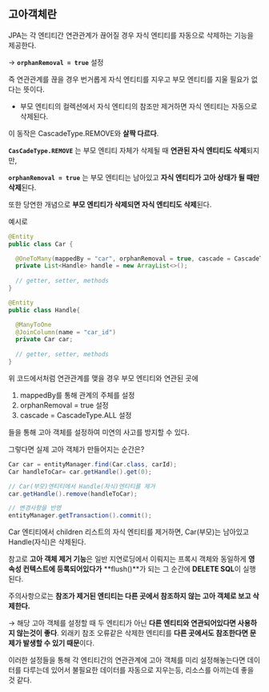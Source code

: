 ## **고아객체란**

JPA는 각 엔티티간 연관관계가 끊어질 경우 자식 엔티티를 자동으로 삭제하는 기능을 제공한다.

 → **`orphanRemoval = true`** 설정

즉 연관관계를 끊을 경우 번거롭게 자식 엔티티를 지우고 부모 엔티티를 지울 필요가 없다는 뜻이다.

- 부모 엔티티의 컬렉션에서 자식 엔티티의 참조만 제거하면 자식 엔티티는 자동으로 삭제된다.

이 동작은 CascadeType.REMOVE와 **살짝 다르다**.

**`CasCadeType.REMOVE`** 는 부모 엔티티 자체가 삭제될 때 **연관된 자식 엔티티도 삭제**되지만,

**`orphanRemoval = true`** 는 부모 엔티티는 남아있고 **자식 엔티티가 고아 상태가 될 때만 삭제**된다.

또한 당연한 개념으로 **부모 엔티티가 삭제되면 자식 엔티티도 삭제**된다.

예시로

```java
@Entity
public class Car {

  @OneToMany(mappedBy = "car", orphanRemoval = true, cascade = CascadeType.ALL)
  private List<Handle> handle = new ArrayList<>();
  
  // getter, setter, methods
}

@Entity
public class Handle{

  @ManyToOne
  @JoinColumn(name = "car_id")
  private Car car;
  
  // getter, setter, methods
}

```

위 코드에서처럼 연관관계를 맺을 경우 부모 엔티티와 연관된 곳에 

1. mappedBy를 통해 관계의 주체를 설정
2. orphanRemoval = true 설정
3. cascade = CascadeType.ALL 설정

들을 통해 고아 객체를 설정하여 미연의 사고를 방지할 수 있다.

그렇다면 실제 고아 객체가 만들어지는 순간은?

```java
Car car = entityManager.find(Car.class, carId);
Car handleToCar= car.getHandle().get(0);

// Car(부모)엔티티에서 Handle(자식)엔티티를 제거
car.getHandle().remove(handleToCar);

// 변경사항을 반영
entityManager.getTransaction().commit();
```

Car 엔티티에서 children 리스트의 자식 엔티티를 제거하면, Car(부모)는 남아있고 Handle(자식)은 삭제된다.

참고로 **고아 객체 제거 기능**은 일반 지연로딩에서 이뤄지는 프록시 객체와 동일하게 **영속성 컨텍스트에 등록되어있다가** **flush()**가 되는 그 순간에  **DELETE SQL**이 실행된다.

주의사항으로는 **참조가 제거된 엔티티는 다른 곳에서 참조하지 않는 고아 객체로 보고 삭제한다.**

 → 해당 고아 객체를 설정할 때 두 엔티티가 아닌 **다른 엔티티와 연관되어있다면 사용하지 않는것이 좋다**. 외래키 참조 오류같은 삭제한 엔티티를 **다른 곳에서도 참조한다면 문제가 발생할 수 있기 때문**이다.

이러한 설정들을 통해 각 엔티티간의 연관관계에 고아 객체를 미리 설정해놓는다면 데이터를 다루는데 있어서 불필요한 데이터를 자동으로 지우는등, 리소스를 아끼는데 좋을 것 같다.